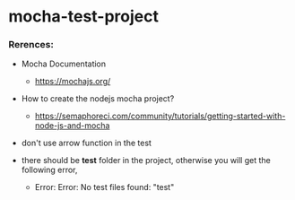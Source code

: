 # mocha-test-project

### Rerences:

- Mocha Documentation
    - https://mochajs.org/

- How to create the nodejs mocha project?
    - https://semaphoreci.com/community/tutorials/getting-started-with-node-js-and-mocha

- don't use arrow function in the test

- there should be **test** folder in the project, otherwise you will get the following error,
    - Error: Error: No test files found: "test"
